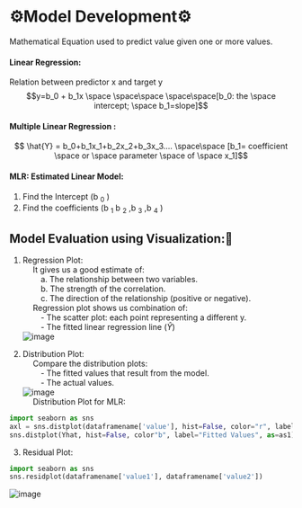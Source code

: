 # ⚙️Model Development⚙️
Mathematical Equation used to predict value given one or more values.

#### Linear Regression:
Relation between predictor x and target y
$$y=b_0 + b_1x  \space \space\space \space\space[b_0: the \space intercept; \space b_1=slope]$$
#### Multiple Linear Regression :
$$ \hat{Y} = b_0+b_1x_1+b_2x_2+b_3x_3.... \space\space [b_1= coefficient \space or \space parameter \space of \space x_1]$$
#### MLR: Estimated Linear Model:
1. Find the Intercept (b <sub>0</sub>  ) 
2. Find the coefficients (b <sub>1</sub> b <sub>2</sub> ,b <sub>3</sub> ,b <sub>4</sub> )

## Model Evaluation using Visualization:👀
1. Regression Plot:\
&emsp; It gives us a good estimate of:\
&emsp;&emsp; a. The relationship between two variables.\
&emsp;&emsp; b. The strength of the correlation.\
&emsp;&emsp; c. The direction of the relationship (positive or negative).\
&emsp; Regression plot shows us combination of:\
&emsp;&emsp; - The scatter plot: each point representing a different y.\
&emsp;&emsp; - The fitted linear regression line ($\hat{Y}$)\
![image](https://user-images.githubusercontent.com/69965983/173245514-264503cb-190e-44fb-a65b-82e6e277a81f.png)

2. Distribution Plot:\
&emsp; Compare the distribution plots:\
&emsp;&emsp; - The fitted values that result from the model.\
&emsp;&emsp; - The actual values.\
![image](https://user-images.githubusercontent.com/69965983/173245619-163731ea-20d2-4f07-b089-4e2f7dfcd169.png)\
&emsp; Distribution Plot for MLR:
```python 
import seaborn as sns
axl = sns.distplot(dataframename['value'], hist=False, color="r", label="Actual Value")
sns.distplot(Yhat, hist=False, color"b", label="Fitted Values", as=as1)
```

3. Residual Plot:
```python
import seaborn as sns
sns.residplot(dataframename['value1'], dataframename['value2'])
```
![image](https://user-images.githubusercontent.com/69965983/173245819-01821153-4924-454d-90ee-ff2fee871066.png)


